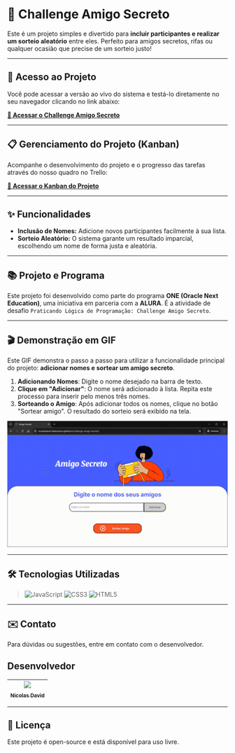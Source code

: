 # 🎉 Challenge Amigo Secreto

Este é um projeto simples e divertido para **incluir participantes e realizar um sorteio aleatório** entre eles. Perfeito para amigos secretos, rifas ou qualquer ocasião que precise de um sorteio justo!

---

## 🚀 Acesso ao Projeto

Você pode acessar a versão ao vivo do sistema e testá-lo diretamente no seu navegador clicando no link abaixo:

**[🔗 Acessar o Challenge Amigo Secreto](https://nicolasdavid-datascience.github.io/challenge-amigo-secreto/)**

---

## 📋 Gerenciamento do Projeto (Kanban)

Acompanhe o desenvolvimento do projeto e o progresso das tarefas através do nosso quadro no Trello:

**[🔗 Acessar o Kanban do Projeto](https://trello.com/invite/b/68942c98db8ab48e88519115/ATTIe824e08d6f3b2d7dd6830ef27456f8fc12416E2C/trello-challenge-amigo-secreto-pt)**

---

## ✨ Funcionalidades

- **Inclusão de Nomes:** Adicione novos participantes facilmente à sua lista.
- **Sorteio Aleatório:** O sistema garante um resultado imparcial, escolhendo um nome de forma justa e aleatória.

---

## 📚 Projeto e Programa

Este projeto foi desenvolvido como parte do programa **ONE (Oracle Next Education)**, uma iniciativa em parceria com a **ALURA**. É a atividade de desafio `Praticando Lógica de Programação: Challenge Amigo Secreto`.

---

## 🎬 Demonstração em GIF

Este GIF demonstra o passo a passo para utilizar a funcionalidade principal do projeto: **adicionar nomes e sortear um amigo secreto**.

1. **Adicionando Nomes**: Digite o nome desejado na barra de texto.
2. **Clique em "Adicionar"**: O nome será adicionado à lista. Repita este processo para inserir pelo menos três nomes.
3. **Sorteando o Amigo**: Após adicionar todos os nomes, clique no botão "Sortear amigo". O resultado do sorteio será exibido na tela.

![Demonstração do fluxo de uso do projeto](assets/demo.gif)

---

## 🛠️ Tecnologias Utilizadas

>![JavaScript](https://img.shields.io/badge/JavaScript-F7DF1E?style=for-the-badge&logo=javascript&logoColor=black)
>![CSS3](https://img.shields.io/badge/CSS3-1572B6?style=for-for-the-badge&logo=css3&logoColor=white)
>![HTML5](https://img.shields.io/badge/HTML5-E34F26?style=for-the-badge&logo=html5&logoColor=white)

---

## ✉️ Contato

Para dúvidas ou sugestões, entre em contato com o desenvolvedor.

## Desenvolvedor
| [<img loading="lazy" src="https://github.com/user-attachments/assets/67049ae6-daaf-4374-955c-c96e04310e6e?v=4" width=115><br><sub>Nicolas David</sub>](https://github.com/nicolasdavid-datascience) |
| :---: |

---

## 📜 Licença

Este projeto é open-source e está disponível para uso livre.
